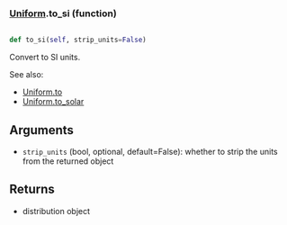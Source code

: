 ### [Uniform](Uniform.md).to_si (function)


```py

def to_si(self, strip_units=False)

```



Convert to SI units.

See also:

* [Uniform.to](Uniform.to.md)
* [Uniform.to_solar](Uniform.to_solar.md)

Arguments
------------
* `strip_units` (bool, optional, default=False): whether to strip the
    units from the returned object

Returns
-------------
* distribution object

